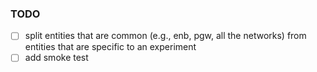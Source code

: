 ### TODO

- [ ] split entities that are common (e.g., enb, pgw, all the networks) from entities that are specific to an experiment
- [ ] add smoke test
